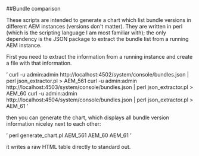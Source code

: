 
##Bundle comparison

These scripts are intended to generate a chart which list bundle versions in different AEM instances (versions don't matter). They are written in perl (which is the scripting language I am most familiar with); the only dependency is the JSON package to extract the bundle list from a running AEM instance.

First you need to extract the information from a running instance and create a file with that information.

’
curl -u admin:admin http://localhost:4502/system/console/bundles.json | perl json_extractor.pl > AEM_561
curl -u admin:admin http://localhost:4503/system/console/bundles.json | perl json_extractor.pl > AEM_60
curl -u admin:admin http://localhost:4504/system/console/bundles.json | perl json_extractor.pl > AEM_61
’


then you can generate the chart, which displays all bundle version information niceley next to each other:

’
perl generate_chart.pl AEM_561 AEM_60 AEM_61
’

it writes a raw HTML table directly to standard out.


